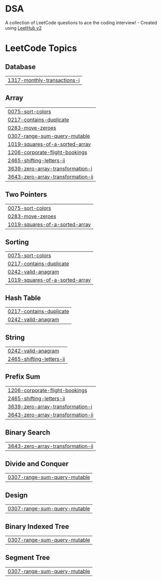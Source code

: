 # DSA
A collection of LeetCode questions to ace the coding interview! - Created using [LeetHub v2](https://github.com/arunbhardwaj/LeetHub-2.0)

<!---LeetCode Topics Start-->
# LeetCode Topics
## Database
|  |
| ------- |
| [1317-monthly-transactions-i](https://github.com/makadiyavatsall/DSA/tree/master/1317-monthly-transactions-i) |
## Array
|  |
| ------- |
| [0075-sort-colors](https://github.com/makadiyavatsall/DSA/tree/master/0075-sort-colors) |
| [0217-contains-duplicate](https://github.com/makadiyavatsall/DSA/tree/master/0217-contains-duplicate) |
| [0283-move-zeroes](https://github.com/makadiyavatsall/DSA/tree/master/0283-move-zeroes) |
| [0307-range-sum-query-mutable](https://github.com/makadiyavatsall/DSA/tree/master/0307-range-sum-query-mutable) |
| [1019-squares-of-a-sorted-array](https://github.com/makadiyavatsall/DSA/tree/master/1019-squares-of-a-sorted-array) |
| [1206-corporate-flight-bookings](https://github.com/makadiyavatsall/DSA/tree/master/1206-corporate-flight-bookings) |
| [2465-shifting-letters-ii](https://github.com/makadiyavatsall/DSA/tree/master/2465-shifting-letters-ii) |
| [3639-zero-array-transformation-i](https://github.com/makadiyavatsall/DSA/tree/master/3639-zero-array-transformation-i) |
| [3643-zero-array-transformation-ii](https://github.com/makadiyavatsall/DSA/tree/master/3643-zero-array-transformation-ii) |
## Two Pointers
|  |
| ------- |
| [0075-sort-colors](https://github.com/makadiyavatsall/DSA/tree/master/0075-sort-colors) |
| [0283-move-zeroes](https://github.com/makadiyavatsall/DSA/tree/master/0283-move-zeroes) |
| [1019-squares-of-a-sorted-array](https://github.com/makadiyavatsall/DSA/tree/master/1019-squares-of-a-sorted-array) |
## Sorting
|  |
| ------- |
| [0075-sort-colors](https://github.com/makadiyavatsall/DSA/tree/master/0075-sort-colors) |
| [0217-contains-duplicate](https://github.com/makadiyavatsall/DSA/tree/master/0217-contains-duplicate) |
| [0242-valid-anagram](https://github.com/makadiyavatsall/DSA/tree/master/0242-valid-anagram) |
| [1019-squares-of-a-sorted-array](https://github.com/makadiyavatsall/DSA/tree/master/1019-squares-of-a-sorted-array) |
## Hash Table
|  |
| ------- |
| [0217-contains-duplicate](https://github.com/makadiyavatsall/DSA/tree/master/0217-contains-duplicate) |
| [0242-valid-anagram](https://github.com/makadiyavatsall/DSA/tree/master/0242-valid-anagram) |
## String
|  |
| ------- |
| [0242-valid-anagram](https://github.com/makadiyavatsall/DSA/tree/master/0242-valid-anagram) |
| [2465-shifting-letters-ii](https://github.com/makadiyavatsall/DSA/tree/master/2465-shifting-letters-ii) |
## Prefix Sum
|  |
| ------- |
| [1206-corporate-flight-bookings](https://github.com/makadiyavatsall/DSA/tree/master/1206-corporate-flight-bookings) |
| [2465-shifting-letters-ii](https://github.com/makadiyavatsall/DSA/tree/master/2465-shifting-letters-ii) |
| [3639-zero-array-transformation-i](https://github.com/makadiyavatsall/DSA/tree/master/3639-zero-array-transformation-i) |
| [3643-zero-array-transformation-ii](https://github.com/makadiyavatsall/DSA/tree/master/3643-zero-array-transformation-ii) |
## Binary Search
|  |
| ------- |
| [3643-zero-array-transformation-ii](https://github.com/makadiyavatsall/DSA/tree/master/3643-zero-array-transformation-ii) |
## Divide and Conquer
|  |
| ------- |
| [0307-range-sum-query-mutable](https://github.com/makadiyavatsall/DSA/tree/master/0307-range-sum-query-mutable) |
## Design
|  |
| ------- |
| [0307-range-sum-query-mutable](https://github.com/makadiyavatsall/DSA/tree/master/0307-range-sum-query-mutable) |
## Binary Indexed Tree
|  |
| ------- |
| [0307-range-sum-query-mutable](https://github.com/makadiyavatsall/DSA/tree/master/0307-range-sum-query-mutable) |
## Segment Tree
|  |
| ------- |
| [0307-range-sum-query-mutable](https://github.com/makadiyavatsall/DSA/tree/master/0307-range-sum-query-mutable) |
<!---LeetCode Topics End-->